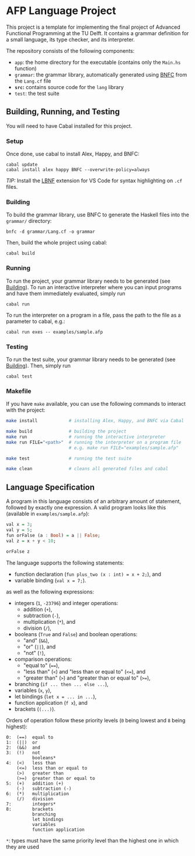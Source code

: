 # AFP Language Project

This project is a template for implementing the final project of Advanced Functional Programming at the TU Delft.
It contains a grammar definition for a small language, its type checker, and its interpreter.

The repository consists of the following components:

* `app`: the home directory for the executable (contains only the `Main.hs` function)
* `grammar`: the grammar library, automatically generated using [BNFC](https://bnfc.readthedocs.io/) from the `Lang.cf` file
* **`src`:** contains source code for the `lang` library
* `test`: the test suite

## Building, Running, and Testing

You will need to have Cabal installed for this project.

### Setup

Once done, use cabal to install Alex, Happy, and BNFC:

```
cabal update
cabal install alex happy BNFC --overwrite-policy=always
```

*TIP:* Install the [LBNF](https://marketplace.visualstudio.com/items?itemName=agurodriguez.vscode-lbnf) extension for VS Code for syntax highlighting on `.cf` files.

### Building

To build the grammar library, use BNFC to generate the Haskell files into the `grammar/` directory:

```
bnfc -d grammar/Lang.cf -o grammar
```

Then, build the whole project using cabal:

```
cabal build
```

### Running

To run the project, your grammar library needs to be generated (see [Building](#building)).
To run an interactive interpreter where you can input programs and have them immediately evaluated, simply run

```
cabal run
```

To run the interpreter on a program in a file, pass the path to the file as a parameter to cabal, e.g.:

```
cabal run exes -- examples/sample.afp
```

### Testing

To run the test suite, your grammar library needs to be generated (see [Building](#building)).
Then, simply run

```
cabal test
```

### Makefile

If you have `make` available, you can use the following commands to interact with the project:

```bash
make install            # installing Alex, Happy, and BNFC via Cabal

make build              # building the project
make run                # running the interactive interpreter
make run FILE="<path>"  # running the interpreter on a program file
                        # e.g. make run FILE="examples/sample.afp"

make test               # running the test suite

make clean              # cleans all generated files and cabal
```

## Language Specification

A program in this language consists of an arbitrary amount of statement, followed by exactly one expression.
A valid program looks like this (available in `examples/sample.afp`):

```haskell
val x = 3;
val y = 5;
fun orFalse (a : Bool) = a || False;
val z = x + y < 10;

orFalse z
```

The language supports the following statements:

* function declaration (`fun plus_two (x : int) = x + 2;`), and
* variable binding (`val x = 7;`).

as well as the following expressions:

* integers (`1`, `-23796`) and integer operations:
  * addition (`+`),
  * subtraction (`-`),
  * multiplication (`*`), and
  * division (`/`),
* booleans (`True` and `False`) and boolean operations:
  * "and" (`&&`),
  * "or" (`||`), and
  * "not" (`!`),
* comparison operations:
  * "equal to" (`==`),
  * "less than" (`<`) and "less than or equal to" (`<=`), and
  * "greater than" (`>`) and "greater than or equal to" (`>=`),
* branching (`if ... then ... else ...`),
* variables (`x`, `y`),
* let bindings (`let x = ... in ...`),
* function application (`f x`), and
* brackets (`(...)`).

Orders of operation follow these priority levels (`0` being lowest and `8` being highest):

```
0:  (==)  equal to
1:  (||)  or
2:  (&&)  and
3:  (!)   not
          booleans*
4:  (<)   less than
    (<=)  less than or equal to
    (>)   greater than
    (>=)  greater than or equal to
5:  (+)   addition (+)
    (-)   subtraction (-)
6:  (*)   multiplication
    (/)   division
7:        integers*
8:        brackets
          branching
          let bindings
          variables
          function application
```

`*`: types must have the same priority level than the highest one in which they are used

